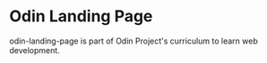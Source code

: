 # Odin Landing Page

odin-landing-page is part of Odin Project's curriculum to learn web development. 
